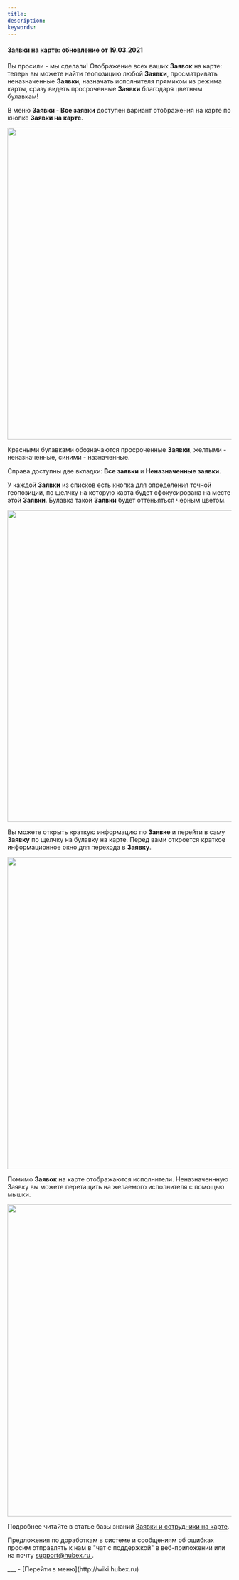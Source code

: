 ```yaml
---
title: 
description: 
keywords: 
---
```


#### Заявки на карте: обновление от 19.03.2021
<html>
<meta charset="utf-8">

</html>
<body>
<p>Вы просили - мы сделали! Отображение всех ваших <strong>Заявок</strong> на карте: теперь вы можете найти геопозицию любой <strong>Заявки</strong>, просматривать неназначенные <strong>Заявки</strong>, назначать исполнителя прямиком из режима карты, сразу видеть просроченные <strong>Заявки</strong> благодаря цветным булавкам!</p>
<p>В меню <strong>Заявки - Все заявки</strong> доступен вариант отображения на карте по кнопке <strong>Заявки на карте</strong>.</p>
<p><span style="font-weight: @ArticleID00;"><img style="display: block; margin-left: auto; margin-right: auto;" src="https://content.screencast.com/users/echinaek.val/folders/Capture/media/e00fe77e-e0a3-4472-b021-2d2b1c784f41/LWR_Recording.png" alt="" width="700" height="auto" /></span></p>
<p>Красными булавками обозначаются просроченные <strong>Заявки</strong>, желтыми - неназначенные, синими - назначенные.</p>
<p>Справа доступны две вкладки: <strong>Все заявки</strong> и <strong>Неназначенные заявки</strong>.</p>
<p>У каждой <strong>Заявки</strong> из списков есть кнопка для определения точной геопозиции, по щелчку на которую карта будет сфокусирована на месте этой <strong>Заявки</strong>. Булавка такой <strong>Заявки</strong> будет оттеньяться черным цветом.</p>
<p><span style="font-weight: @ArticleID00;"><img style="display: block; margin-left: auto; margin-right: auto;" src="https://content.screencast.com/users/echinaek.val/folders/Capture/media/2656cd87-ec97-46ed-8fd2-77343ca83eb5/LWR_Recording.png" alt="" width="700" height="auto" /></span></p>
<p>Вы можете открыть краткую информацию по <strong>Заявке</strong> и перейти в саму <strong>Заявку</strong> по щелчку на булавку на карте. Перед вами откроется краткое информационное окно для перехода в <strong>Заявку</strong>.</p>
<p><span style="font-weight: @ArticleID00;"><img style="display: block; margin-left: auto; margin-right: auto;" src="https://content.screencast.com/users/echinaek.val/folders/Capture/media/4a8d441d-502d-40ef-baf6-7b9e6e32c94e/LWR_Recording.png" alt="" width="700" height="auto" /></span></p>
<p>Помимо <strong>Заявок</strong> на карте отображаются исполнители. Неназначеннную Заявку вы можете перетащить на желаемого исполнителя с помощью мышки.</p>
<p><span style="font-weight: @ArticleID00;"><img style="display: block; margin-left: auto; margin-right: auto;" src="https://content.screencast.com/users/echinaek.val/folders/Capture/media/7a7faba4-6537-4b65-8c73-6d1c65cc9951/LWR_Recording.png" alt="" width="700" height="auto" /></span></p>

<p>Подробнее читайте в статье базы знаний <a href="https://wiki.hubex.ru/docs/FAQ/RU/user/TicketsOnMap.html">Заявки и сотрудники на карте</a>.</p>

<p>Предложения по доработкам в системе и сообщениям об ошибках просим отправлять к нам в "чат с поддержкой" в веб-приложении или на почту <a href="mailto:support@hubex.ru" target="_blank" rel="noopener"> support@hubex.ru </a>.</p>
</body>
___
- [Перейти в меню](http://wiki.hubex.ru)
